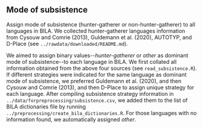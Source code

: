 ## Mode of subsistence

Assign mode of subsistence (hunter-gatherer or non-hunter-gatherer) to all languages in BILA. We collected hunter-gatherer languages information from Cysouw and Comrie (2013), Guldemann et al. (2020), AUTOTYP, and D-Place (see `../rawdata/downloaded/README.md`).

We aimed to assign binary values--*hunter-gatherer* or *other* as dominant mode of subsistence--to each language in BILA. We first collated all information obtained from the above four sources (see `read_subsistence.R`). If different strategies were indicated for the same language as dominant mode of subsistence, we preferred Guldemann et al. (2020), and then Cysouw and Comrie (2013), and then D-Place to assign unique strategy for each language. After compiling subsistence strategy information in `../data/forpreprocessing/subsistence.csv`, we added them to the list of BILA dictionaries file by running `../preprocessing/create_bila_dictionaries.R`. For those languages with no information found, we automatically assigned *other*.




